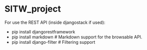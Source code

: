 # SITW_project

For use the REST API (inside djangostack if used):
 - pip install djangorestframework
 - pip install markdown       # Markdown support for the browsable API.
 - pip install django-filter  # Filtering support
